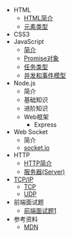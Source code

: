 * HTML
  * [HTML简介](./docs/html/README.md)
  * [元素类型](./docs/html/elementType.md)
* CSS3
* JavaScript
  * [简介](./docs/javascript/README.md)
  * [Promise对象](./docs/javascript/promise.md)
  * [任务类型](./docs/javascript/task.md)
  * [并发和事件模型](./docs/javascript/concurrent.md)
* Node.js
  * 简介
  * 基础知识
  * 进阶知识
  * Web框架
    * Express
* Web Socket
  * 简介
  * [socket.io](./docs/websocket/socket.io.md)
* HTTP
  * [HTTP简介](./docs/http/README.md)
  * [服务器(Server)](./docs/http/server.md)
* [TCP/IP](./docs/TCP-IP/README.md)
  * [TCP](./docs/TCP-IP/tcp.md)
  * [UDP](./docs/TCP-IP/UDP.md)
* 前端面试题
  * [前端面试题1](./docs/client/1.md)
* 参考资料
  * [MDN](https://developer.mozilla.org/zh-CN/)